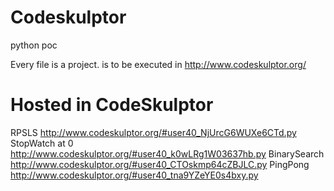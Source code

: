 # Codeskulptor
python poc


Every file is a project. is to be executed in http://www.codeskulptor.org/

# Hosted in CodeSkulptor
RPSLS http://www.codeskulptor.org/#user40_NjUrcG6WUXe6CTd.py
StopWatch at 0 http://www.codeskulptor.org/#user40_k0wLRg1W03637hb.py
BinarySearch http://www.codeskulptor.org/#user40_CTOskmp64cZBJLC.py
PingPong http://www.codeskulptor.org/#user40_tna9YZeYE0s4bxy.py

